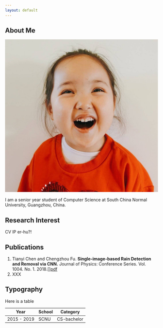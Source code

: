 ```yaml
---
layout: default
---
```


## About Me

<img class="profile-picture" src="xiaogangji.jpg">

I am a senior year student of Computer Science at South China Normal University, Guangzhou, China.

## Research Interest

CV IP er-hu?!

## Publications

1. Tianyi Chen and Chengzhou Fu. **Single-image-based Rain Detection and Removal via CNN.** Journal of Physics: Conference Series. Vol. 1004. No. 1. 2018.[][pdf](http://iopscience.iop.org/article/10.1088/1742-6596/1004/1/012007/pdf)
2. XXX

## Typography

<!-- This is a [link](http://google.com). Something *italics* and something **bold**. -->

Here is a table

Year        | School |  Category
------------|--------|------------
2015 - 2019 |  SCNU  | CS-bachelor

<!-- ---

Here is a blockquote

> To a great mind, nothing is little -->

<!-- ## References

* Foo Bar: Head of Department, Placeholder Names, Lorem
* John Doe: Associate Professor, Department of Computer Science, Ipsum -->
